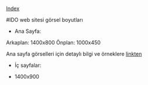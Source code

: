 
[Index](README.md)

#IDO web sitesi görsel boyutları


- Ana Sayfa:

Arkaplan: 1400x800
Önplan: 1000x450

Ana sayfa görselleri için detaylı bilgi ve örneklere [linkten](slide_prep.md)


- İç sayfalar:

- 1400x900



